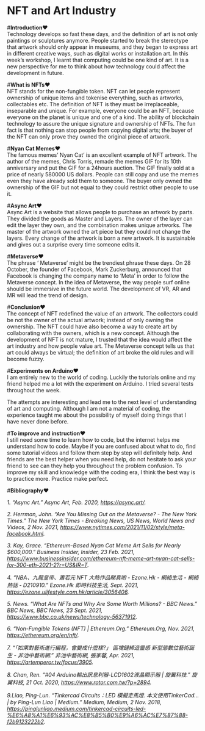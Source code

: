 <h1>NFT and Art Industry</h1>

#**Introduction**❤<br>
Technology develops so fast these days, and the definition of art is not only paintings or sculptures anymore. People started to break the stereotype that artwork should only appear in museums, and they began to express art in different creative ways, such as digital works or installation art. In this week’s workshop, I learnt that computing could be one kind of art. It is a new perspective for me to think about how technology could affect the development in future.

#**What is NFTs**❤ <br>
NFT stands for the non-fungible token. NFT can let people represent ownership of unique items and tokenise everything, such as artworks, collectables etc. The definition of NFT is they must be irreplaceable, inseparable and unique. For example, everyone could be an NFT, because everyone on the planet is unique and one of a kind. The ability of blockchain technology to assure the unique signature and ownership of NFTs. The fun fact is that nothing can stop people from copying digital arts; the buyer of the NFT can only prove they owned the original piece of artwork. 

#**Nyan Cat Memes**❤<br>
The famous memes’ Nyan Cat’ is an excellent example of NFT artwork. The author of the memes, Chris Torris, remade the memes GIF for its 10th anniversary and put the GIF for a 24hours auction. The GIF finally sold at a price of nearly 580000 US dollars. People can still copy and use the memes even they have already sold them to someone. The buyer only owned the ownership of the GIF but not equal to they could restrict other people to use it. 

#**Async Art**❤<br>
Async Art is a website that allows people to purchase an artwork by parts. They divided the goods as Master and Layers. The owner of the layer can edit the layer they own, and the combination makes unique artworks. The master of the artwork owned the art piece but they could not change the layers. Every change of the artwork is born a new artwork. It is sustainable and gives out a surprise every time someone edits it.

#**Metaverse**❤<br>
The phrase ‘ Metaverse’ might be the trendiest phrase these days. On 28 October, the founder of Facebook, Mark Zuckerburg, announced that Facebook is changing the company name to ‘Meta’ in order to follow the Metaverse concept. In the idea of Metaverse, the way people surf online should be immersive in the future world. The development of VR, AR and MR will lead the trend of design.

#**Conclusion**❤<br>
The concept of NFT redefined the value of an artwork. The collectors could be not the owner of the actual artwork; instead of only owning the ownership. The NFT could have also become a way to create art by collaborating with the owners, which is a new concept. Although the development of NFT is not mature, I trusted that the idea would affect the art industry and how people value art. The Metaverse concept tells us that art could always be virtual; the definition of art broke the old rules and will become fuzzy.

#**Experiments on Arduino**❤<br>
I am entirely new to the world of coding. Luckily the tutorials online and my friend helped me a lot with the experiment on Arduino. I tried several tests throughout the week.

The attempts are interesting and lead me to the next level of understanding of art and computing. Although I am not a material of coding, the experience taught me about the possibility of myself doing things that I have never done before.

#**To improve and instruction**❤<br>
I still need some time to learn how to code, but the internet helps me understand how to code. Maybe if you are confused about what to do, find some tutorial videos and follow them step by step will definitely help. And friends are the best helper when you need help, do not hesitate to ask your friend to see can they help you throughout the problem confusion. To improve my skill and knowledge with the coding era, I think the best way is to practice more. Practice make perfect.


#**Bibliography**❤<br>

*1. “Async Art.” Async Art, Feb. 2020, https://async.art/.*

*2. Herrman, John. “Are You Missing Out on the Metaverse? - The New York Times.” The New York Times - Breaking News, US News, World News and Videos, 2 Nov. 2021, https://www.nytimes.com/2021/11/02/style/meta-facebook.html.*

*3. Kay, Grace. “Ethereum-Based Nyan Cat Meme Art Sells for Nearly $600,000.” Business Insider, Insider, 23 Feb. 2021, https://www.businessinsider.com/ethereum-nft-meme-art-nyan-cat-sells-for-300-eth-2021-2?r=US&IR=T.*

*4. “NBA、九龍皇帝、蕭若元 NFT 大熱作品睇真啲 - Ezone.Hk - 網絡生活 - 網絡熱話 - D210910.” Ezone.Hk 即時科技生活, Sept. 2021, https://ezone.ulifestyle.com.hk/article/3056406.*

*5. News. “What Are NFTs and Why Are Some Worth Millions? - BBC News.” BBC News, BBC News, 23 Sept. 2021, https://www.bbc.co.uk/news/technology-56371912.*

*6. “Non-Fungible Tokens (NFT) | Ethereum.Org.” Ethereum.Org, Nov. 2021, https://ethereum.org/en/nft/.*

*7. “「如果對藝術進行編程，會變成什麼樣?」 區塊鏈締造靈感 新型態數位藝術誕生 - 非池中藝術網.” 非池中藝術網, 張家馨, Apr. 2021, https://artemperor.tw/focus/3905.*

*8. Chan, Ren. “#04 Arduino輸出訊息利器-LCD1602液晶顯示器 | 旋翼科技.” 旋翼科技, 21 Oct. 2020, https://www.rotor.com.tw/?p=2894.*

*9.Liao, Ping-Lun. “Tinkercad Circuits：LED 模擬走馬燈. 本文使用TinkerCad… | by Ping-Lun Liao | Medium.” Medium, Medium, 2 Nov. 2018, https://pinglunliao.medium.com/tinkercad-circuits-led-%E6%A8%A1%E6%93%AC%E8%B5%B0%E9%A6%AC%E7%87%88-f2b9123222b2.*

